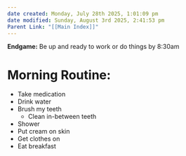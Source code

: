 ```yaml
---
date created: Monday, July 28th 2025, 1:01:09 pm
date modified: Sunday, August 3rd 2025, 2:41:53 pm
Parent Link: "[[Main Index]]"
---
```


**Endgame:** Be up and ready to work or do things by 8:30am
# Morning Routine:

- Take medication
- Drink water
- Brush my teeth
	- Clean in-between teeth
- Shower
- Put cream on skin
- Get clothes on
- Eat breakfast
